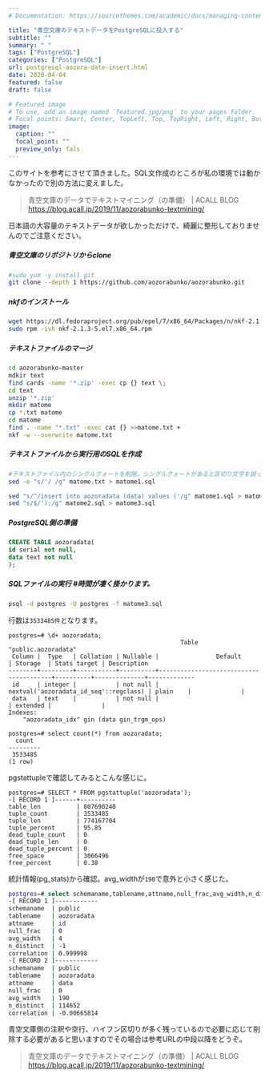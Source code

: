 ```yaml
---
# Documentation: https://sourcethemes.com/academic/docs/managing-content/

title: "青空文庫のテキストデータをPostgreSQLに投入する"
subtitle: ""
summary: " "
tags: ["PostgreSQL"]
categories: ["PostgreSQL"]
url: postgresql-aozora-date-insert.html
date: 2020-04-04
featured: false
draft: false

# Featured image
# To use, add an image named `featured.jpg/png` to your pages folder.
# Focal points: Smart, Center, TopLeft, Top, TopRight, Left, Right, BottomLeft, Bottom, BottomRight.
image:
  caption: ""
  focal_point: ""
  preview_only: fals
---
```




このサイトを参考にさせて頂きました。SQL文作成のところが私の環境では動かなかったので別の方法に変えました。

> 青空文庫のデータでテキストマイニング（の準備） | ACALL BLOG https://blog.acall.jp/2019/11/aozorabunko-textmining/

日本語の大容量のテキストデータが欲しかっただけで、綺麗に整形しておりませんのでご注意ください。

##### 青空文庫のリポジトリからclone

```sh
#sudo yum -y install git
git clone --depth 1 https://github.com/aozorabunko/aozorabunko.git
```

##### nkfのインストール

```sh
wget https://dl.fedoraproject.org/pub/epel/7/x86_64/Packages/n/nkf-2.1.3-5.el7.x86_64.rpm
sudo rpm -ivh nkf-2.1.3-5.el7.x86_64.rpm
```

##### テキストファイルのマージ

```sh
cd aozorabunko-master
mdkir text
find cards -name '*.zip' -exec cp {} text \;
cd text
unzip '*.zip'
mkdir matome
cp *.txt matome
cd matome
find . -name "*.txt" -exec cat {} >>matome.txt +
nkf -w --overwrite matome.txt
```

##### テキストファイルから実行用のSQLを作成

```sh
#テキストファイル内のシングルクォートを削除。シングルクォートがあると区切り文字を誤って判断してしまうため。
sed -e "s/'/ /g" matome.txt > matome1.sql

sed "s/^/insert into aozoradata (data) values ('/g" matome1.sql > matome2.sql
sed "s/$/');/g" matome2.sql > matome3.sql
```

##### PostgreSQL側の準備

```sql
CREATE TABLE aozoradata(
id serial not null,
data text not null
);
```

##### SQLファイルの実行 #時間が凄く掛かります。

```sh
psql -d postgres -U postgres -f matome3.sql
```

行数は`3533485件`となります。

```
postgres=# \d+ aozoradata;
                                                Table "public.aozoradata"
 Column |  Type   | Collation | Nullable |                Default                 | Storage  | Stats target | Description 
--------+---------+-----------+----------+----------------------------------------+----------+--------------+-------------
 id     | integer |           | not null | nextval('aozoradata_id_seq'::regclass) | plain    |              | 
 data   | text    |           | not null |                                        | extended |              | 
Indexes:
    "aozoradata_idx" gin (data gin_trgm_ops)

postgres=# select count(*) from aozoradata;
  count  
---------
 3533485
(1 row)
```

pgstattupleで確認してみるとこんな感じに。

```
postgres=# SELECT * FROM pgstattuple('aozoradata');
-[ RECORD 1 ]------+----------
table_len          | 807690240
tuple_count        | 3533485
tuple_len          | 774167704
tuple_percent      | 95.85
dead_tuple_count   | 0
dead_tuple_len     | 0
dead_tuple_percent | 0
free_space         | 3066496
free_percent       | 0.38
```

統計情報(pg_stats)から確認。avg_widthが`190`で意外と小さく感じた。

```sh
postgres=# select schemaname,tablename,attname,null_frac,avg_width,n_distinct,correlation from pg_stats where tablename='aozoradata';
-[ RECORD 1 ]------------
schemaname  | public
tablename   | aozoradata
attname     | id
null_frac   | 0
avg_width   | 4
n_distinct  | -1
correlation | 0.999998
-[ RECORD 2 ]------------
schemaname  | public
tablename   | aozoradata
attname     | data
null_frac   | 0
avg_width   | 190
n_distinct  | 114652
correlation | -0.00665814
```

青空文庫側の注釈や空行、ハイフン区切りが多く残っているので必要に応じて削除する必要があると思いますのでその場合は参考URLの中段以降をどうぞ。

> 青空文庫のデータでテキストマイニング（の準備） | ACALL BLOG https://blog.acall.jp/2019/11/aozorabunko-textmining/

